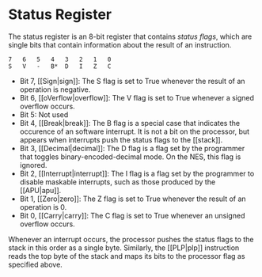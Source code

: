 Status Register
===============
The status register is an 8-bit register that contains *status flags*, which are
single bits that contain information about the result of an instruction.

    7   6   5   4   3   2   1   0
    S   V   -   B*  D   I   Z   C

 * Bit 7, [[Sign|sign]]: The S flag is set to True whenever the result of an
   operation is negative.
 * Bit 6, [[oVerflow|overflow]]: The V flag is set to True whenever a signed
   overflow occurs.
 * Bit 5: Not used
 * Bit 4, [[Break|break]]: The B flag is a special case that indicates the
   occurence of an software interrupt. It is not a bit on the processor, but
   appears when interrupts push the status flags to the [[stack]].
 * Bit 3, [[Decimal|decimal]]: The D flag is a flag set by the programmer
   that toggles binary-encoded-decimal mode. On the NES, this flag is ignored.
 * Bit 2, [[Interrupt|interrupt]]: The I flag is a flag set by the programmer
   to disable maskable interrupts, such as those produced by the [[APU|apu]].
 * Bit 1, [[Zero|zero]]: The Z flag is set to True whenever the result of an
   operation is 0.
 * Bit 0, [[Carry|carry]]: The C flag is set to True whenever an unsigned
   overflow occurs.

Whenever an interrupt occurs, the processor pushes the status flags to the
stack in this order as a single byte. Similarly, the [[PLP|plp]] instruction
reads the top byte of the stack and maps its bits to the processor flag as
specified above.

